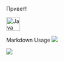 Привет!<p align="left">
<a href="https://www.oracle.com/java/" target="_blank" rel="noreferrer"><img src="https://raw.githubusercontent.com/danielcranney/readme-generator/main/public/icons/skills/java-colored.svg" width="36" height="36" alt="Java" /></a>
</p>


Markdown Usage
![](http://github-profile-summary-cards.vercel.app/api/cards/profile-details?username=aLexa163-JV&theme=codeSTACKr)


![](http://github-profile-summary-cards.vercel.app/api/cards/stats?username=aLexa163-JV&theme=codeSTACKr)

